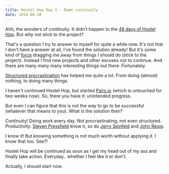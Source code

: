 ```yaml
---
title: Hostel Hop Day X - Damn continuity
date: 2014-04-30
---
```


Ahh, the wonders of continuity. It didn't happen to the [48 days of Hostel
Hop](/posts/hostel-hop-48-days). But why not stick to the project?

That's a question I try to answer to myself for quite a while now. It's not that
I don't have a answer at all, I've found the solution already! But it's some
kind of [force](https://en.wikipedia.org/wiki/Akrasia) dragging me away from
things I should do (stick to the project). Instead I find new projects and other
excuses not to continue. And there are many many many interesting things out
there. Fortunately.

[Structured procrastination](http://www.structuredprocrastination.com/) has
helped me quite a lot. From doing (almost) nothing, to doing many things.

I haven't continued Hostel Hop, but started [Pairs.io](http://pairs.io) (which
is untouched for two weeks now). So, there you have it: unintended progress.

But even I can figure that this is not the way to go to be successful (whatever
that means to you). What is the solution then?

Continuity! Doing work every day. Not procrastinating, not even structured.
Productivity. [Steven
Pressfield](http://www.stevenpressfield.com/the-war-of-art/) know it, so do
[Jerry
Seinfeld](http://lifehacker.com/281626/jerry-seinfelds-productivity-secret) and
[John Resig](http://ejohn.org/blog/write-code-every-day/).

I know it! But knowing something is not much worth without applying it. I know
that too. See?!

Hostel Hop will be continued as soon as I get my head out of my ass and finally
take action. Everyday.. whether I feel like it or don't.

Actually, I should start now.
